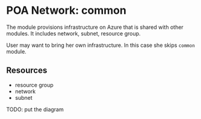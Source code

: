 # POA Network: common

The module provisions infrastructure on Azure that is shared with other modules. It includes network, subnet, resource group.

User may want to bring her own infrastructure. In this case she skips `common` module.

## Resources

- resource group
- network
- subnet

TODO: put the diagram
